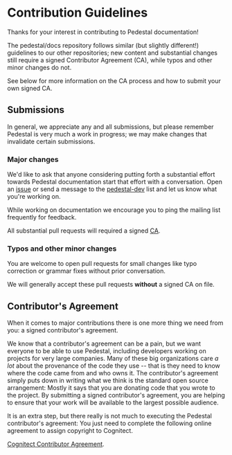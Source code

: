 # Contribution Guidelines

Thanks for your interest in contributing to Pedestal documentation!

The pedestal/docs repository follows similar (but slightly different!)
guidelines to our other repositories; new content and substantial
changes still require a signed Contributor Agreement (CA), while typos
and other minor changes do not.

See below for more information on the CA process and how to submit
your own signed CA.

## Submissions

In general, we appreciate any and all submissions, but please remember
Pedestal is very much a work in progress; we may make changes that
invalidate certain submissions.

### Major changes

We'd like to ask that anyone considering putting forth a substantial
effort towards Pedestal documentation start that effort with a
conversation. Open an [issue](https://github.com/pedestal/docs/issues)
or send a message to the
[pedestal-dev](https://groups.google.com/d/forum/pedestal-dev) list
and let us know what you're working on.

While working on documentation we encourage you to ping the mailing
list frequently for feedback.

All substantial pull requests will required a signed [CA](http://pedestal.io/#contribute).

### Typos and other minor changes

You are welcome to open pull requests for small changes like typo
correction or grammar fixes without prior conversation.

We will generally accept these pull requests **without** a signed CA on file.

## Contributor's Agreement

When it comes to major contributions there is one more thing we need from
you: a signed contributor's agreement.

We know that a contributor's agreement can be a pain, but we want everyone
to be able to use Pedestal, including developers working on projects for very
large companies. Many of these big organizations care *a lot* about the provenance of
the code they use -- that is they need to know where the code came from and who owns it.
The contributor's agreement simply puts down in writing what we think is the
standard open source arrangement: Mostly it says that you are donating code that
you wrote to the project. By submitting a signed contributor's agreement,
you are helping to ensure that your work will be available to the largest possible audience.

It is an extra step, but there really is not much to executing the Pedestal contributor's agreement:
You just need to complete the following online agreement to assign copyright to Cognitect.

[Cognitect Contributor Agreement](https://secure.echosign.com/public/hostedForm?formid=8JU33Z7A7JX84U).
